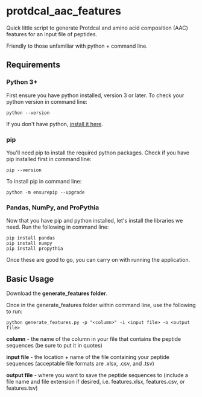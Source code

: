 # protdcal_aac_features
Quick little script to generate Protdcal and amino acid composition (AAC) features for an input file of peptides. 

Friendly to those unfamiliar with python + command line.

## Requirements
### Python 3+
First ensure you have python installed, version 3 or later. 
To check your python version in command line:
```
python --version
```
If you don't have python, [install it here](https://www.python.org/downloads/).
### pip
You'll need pip to install the required python packages. Check if you have pip installed first in command line:
```
pip --version
```
To install pip in command line:
```
python -m ensurepip --upgrade
```
### Pandas, NumPy, and ProPythia
Now that you have pip and python installed, let's install the libraries we need. Run the following in command line:
```
pip install pandas
pip install numpy
pip install propythia
```
Once these are good to go, you can carry on with running the application.


## Basic Usage
Download the **generate_features folder**. 

Once in the generate_features folder within command line, use the following to run:
```
python generate_features.py -p "<column>" -i <input file> -o <output file>
```
  **column** - the name of the column in your file that contains the peptide sequences (be sure to put it in quotes)

  **input file** - the location + name of the file containing your peptide sequences (acceptable file formats are .xlsx, .csv, and .tsv)

  **output file** - where you want to save the peptide sequences to (include a file name and file extension if desired, i.e. features.xlsx, features.csv, or features.tsv)
